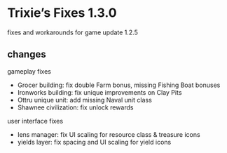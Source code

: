 # Trixie’s Fixes 1.3.0
fixes and workarounds for game update 1.2.5

## changes
gameplay fixes
- Grocer building: fix double Farm bonus, missing Fishing Boat bonuses
- Ironworks building: fix unique improvements on Clay Pits
- Ottru unique unit: add missing Naval unit class
- Shawnee civilization: fix unlock rewards

user interface fixes
- lens manager: fix UI scaling for resource class & treasure icons
- yields layer: fix spacing and UI scaling for yield icons
